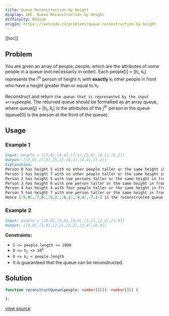 ```yaml
---
title: Queue Reconstruction by Height
display: 406. Queue Reconstruction by Height
difficulty: Medium
origin: https://leetcode.cn/problems/queue-reconstruction-by-height
---
```


[[toc]]

## Problem

You are given an array of people, people, which are the attributes of some people in a queue (not necessarily in order). Each people[i] = [h<sub>i</sub>, k<sub>i</sub>] represents the i<sup>th</sup> person of height h<sub>i</sub> with **exactly** k<sub>i</sub> other people in front who have a height greater than or equal to h<sub>i</sub>.

Reconstruct and return `the queue that is represented by the input array`people. The returned queue should be formatted as an array queue, where queue[j] = [h<sub>j</sub>, k<sub>j</sub>] is the attributes of the j<sup>th</sup> person in the queue (queue[0] is the person at the front of the queue).

## Usage

### Example 1

```md
Input: people = [[7,0],[4,4],[7,1],[5,0],[6,1],[5,2]]
Output: [[5,0],[7,0],[5,2],[6,1],[4,4],[7,1]]
Explanation:
Person 0 has height 5 with no other people taller or the same height in front.
Person 1 has height 7 with no other people taller or the same height in front.
Person 2 has height 5 with two persons taller or the same height in front, which is person 0 and 1.
Person 3 has height 6 with one person taller or the same height in front, which is person 1.
Person 4 has height 4 with four people taller or the same height in front, which are people 0, 1, 2, and 3.
Person 5 has height 7 with one person taller or the same height in front, which is person 1.
Hence [[5,0],[7,0],[5,2],[6,1],[4,4],[7,1]] is the reconstructed queue.
```

### Example 2

```md
Input: people = [[6,0],[5,0],[4,0],[3,2],[2,2],[1,4]]
Output: [[4,0],[5,0],[2,2],[3,2],[1,4],[6,0]]
```

**Constraints:**

- <code>1 &lt;= people.length &lt;= 2000</code>
- <code>0 &lt;= h<sub>i</sub> &lt;= 10<sup>6</sup></code>
- <code>0 &lt;= k<sub>i</sub> &lt; people.length</code>
- It is guaranteed that the queue can be reconstructed.

## Solution

```ts
function reconstructQueue(people: number[][]): number[][] {

};
```

[view source](https://leetcode.cn/problems/queue-reconstruction-by-height)
